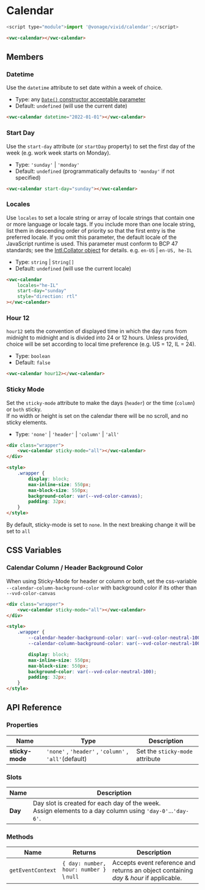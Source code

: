 # Calendar

```js
<script type="module">import '@vonage/vivid/calendar';</script>
```

```html preview
<vwc-calendar></vwc-calendar>
```

## Members

### Datetime

Use the `datetime` attribute to set date within a week of choice.

- Type: any [`Date()` constructor acceptable parameter](https://developer.mozilla.org/en-US/docs/Web/JavaScript/Reference/Global_Objects/Date/Date#parameters)
- Default: `undefined` (will use the current date)

```html preview
<vwc-calendar datetime="2022-01-01"></vwc-calendar>
```

### Start Day

Use the `start-day` attribute (or `startDay` property) to set the first day of the week (e.g. work week starts on Monday).

- Type: `'sunday'` | `'monday'`
- Default: `undefined` (programmatically defaults to `'monday'` if not specified)

```html preview
<vwc-calendar start-day="sunday"></vwc-calendar>
```

### Locales

Use `locales` to set a locale string or array of locale strings that contain one or more language or locale tags. If you include more than one locale string, list them in descending order of priority so that the first entry is the preferred locale. If you omit this parameter, the default locale of the JavaScript runtime is used. This parameter must conform to BCP 47 standards; see the [Intl.Collator object](https://developer.mozilla.org/en-US/docs/Web/JavaScript/Reference/Global_Objects/Intl/Collator) for details. e.g. `en-US` | `en-US, he-IL`

- Type: `string` | `String[]`
- Default: `undefined` (will use the current locale)

```html preview
<vwc-calendar
	locales="he-IL"
	start-day="sunday"
	style="direction: rtl"
></vwc-calendar>
```

### Hour 12

`hour12` sets the convention of displayed time in which the day runs from midnight to midnight and is divided into 24 or 12 hours.
Unless provided, choice will be set according to local time preference (e.g. US = 12, IL = 24).

- Type: `boolean`
- Default: `false`

```html preview
<vwc-calendar hour12></vwc-calendar>
```

### Sticky Mode

Set the `sticky-mode` attribute to make the days (`header`) or the time (`column`) or `both` sticky.  
If no width or height is set on the calendar there will be no scroll, and no sticky elements.

- Type: `'none'` | `'header'` | `'column'` | `'all'`

```html preview
<div class="wrapper">
	<vwc-calendar sticky-mode="all"></vwc-calendar>
</div>

<style>
	.wrapper {
		display: block;
		max-inline-size: 550px;
		max-block-size: 550px;
		background-color: var(--vvd-color-canvas);
		padding: 32px;
	}
</style>
```

<vwc-note connotation="warning" headline="Setting Sticky-Mode to all">
	<vwc-icon slot="icon" name="warning-line" label="Warning"></vwc-icon>
	<p>By default, sticky-mode is set to <code>none</code>. In the next breaking change it will be set to <code>all</code></p>
</vwc-note>

## CSS Variables

### Calendar Column / Header Background Color

When using Sticky-Mode for header or column or both, set the css-variable `--calendar-column-background-color` with background color if its other than `--vvd-color-canvas`

```html preview
<div class="wrapper">
	<vwc-calendar sticky-mode="all"></vwc-calendar>
</div>

<style>
	.wrapper {
		--calendar-header-background-color: var(--vvd-color-neutral-100);
		--calendar-column-background-color: var(--vvd-color-neutral-100);

		display: block;
		max-inline-size: 550px;
		max-block-size: 550px;
		background-color: var(--vvd-color-neutral-100);
		padding: 32px;
	}
</style>
```

## API Reference

### Properties

<div class="table-wrapper">

| Name            | Type                                                  | Description                     |
| --------------- | ----------------------------------------------------- | ------------------------------- |
| **sticky-mode** | `'none'` , `'header'` , `'column'` , `'all'`(default) | Set the `sticky-mode` attribute |

</div>

### Slots

<div class="table-wrapper">

| Name    | Description                                                                                                   |
| ------- | ------------------------------------------------------------------------------------------------------------- |
| **Day** | Day slot is created for each day of the week.<br>Assign elements to a day column using `'day-0'`...`'day-6'`. |

</div>

### Methods

<div class="table-wrapper">

| Name              | Returns                                  | Description                                                                            |
| ----------------- | ---------------------------------------- | -------------------------------------------------------------------------------------- |
| `getEventContext` | `{ day: number, hour: number }` \ `null` | Accepts event reference and returns an object containing _day_ & _hour_ if applicable. |

</div>
